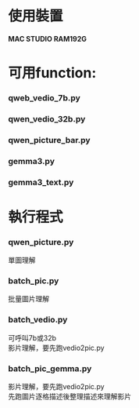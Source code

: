 
# 使用裝置
#### MAC STUDIO  RAM192G
# 可用function:
###     qweb_vedio_7b.py
###     qwen_vedio_32b.py
###     qwen_picture_bar.py
###     gemma3.py
###     gemma3_text.py

# 執行程式
### qwen_picture.py 
單圖理解
### batch_pic.py 
批量圖片理解
### batch_vedio.py 
可呼叫7b或32b<br>
影片理解，要先跑vedio2pic.py
### batch_pic_gemma.py 
影片理解，要先跑vedio2pic.py <br>
先跑圖片逐格描述後整理描述來理解影片